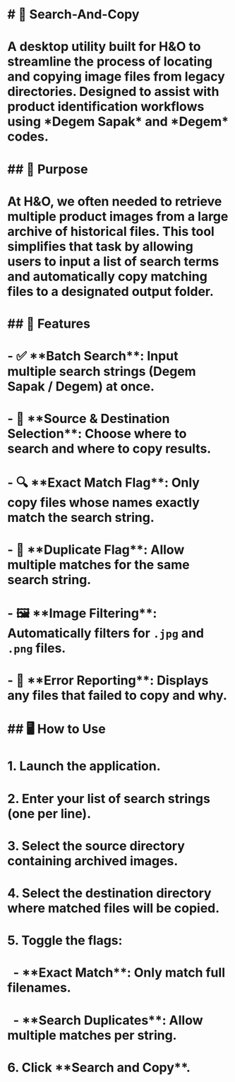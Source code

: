 # \# 📁 Search-And-Copy

# 

# A desktop utility built for H\&O to streamline the process of locating and copying image files from legacy directories. Designed to assist with product identification workflows using \*Degem Sapak\* and \*Degem\* codes.

# 

# \## 🧠 Purpose

# 

# At H\&O, we often needed to retrieve multiple product images from a large archive of historical files. This tool simplifies that task by allowing users to input a list of search terms and automatically copy matching files to a designated output folder.

# 

# \## 🚀 Features

# 

# \- ✅ \*\*Batch Search\*\*: Input multiple search strings (Degem Sapak / Degem) at once.

# \- 📂 \*\*Source \& Destination Selection\*\*: Choose where to search and where to copy results.

# \- 🔍 \*\*Exact Match Flag\*\*: Only copy files whose names exactly match the search string.

# \- 🔁 \*\*Duplicate Flag\*\*: Allow multiple matches for the same search string.

# \- 🖼️ \*\*Image Filtering\*\*: Automatically filters for `.jpg` and `.png` files.

# \- 🧾 \*\*Error Reporting\*\*: Displays any files that failed to copy and why.

# 

# \## 🖥️ How to Use

# 

# 1\. Launch the application.

# 2\. Enter your list of search strings (one per line).

# 3\. Select the source directory containing archived images.

# 4\. Select the destination directory where matched files will be copied.

# 5\. Toggle the flags:

# &nbsp;  - \*\*Exact Match\*\*: Only match full filenames.

# &nbsp;  - \*\*Search Duplicates\*\*: Allow multiple matches per string.

# 6\. Click \*\*Search and Copy\*\*.

